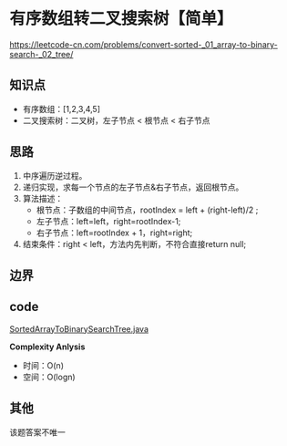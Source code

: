 # 有序数组转二叉搜索树【简单】
 <https://leetcode-cn.com/problems/convert-sorted-_01_array-to-binary-search-_02_tree/>
 
 ## 知识点
 - 有序数组：[1,2,3,4,5]
 - 二叉搜索树：二叉树，左子节点 < 根节点 < 右子节点 
 
## 思路
1. 中序遍历逆过程。
2. 递归实现，求每一个节点的左子节点&右子节点，返回根节点。
3. 算法描述：
    - 根节点：子数组的中间节点，rootIndex = left + (right-left)/2 ;
    - 左子节点：left=left，right=rootIndex-1;
    - 右子节点：left=rootIndex + 1，right=right;
 4. 结束条件：right < left，方法内先判断，不符合直接return null;
  
## 边界

## code
 [SortedArrayToBinarySearchTree.java](SortedArrayToBinarySearchTree.java)

 
**Complexity Anlysis**
 - 时间：O(n)
 - 空间：O(logn)

## 其他
该题答案不唯一
 
 

 
 
 

    


